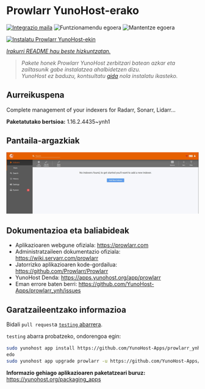 <!--
Ohart ongi: README hau automatikoki sortu da <https://github.com/YunoHost/apps/tree/master/tools/readme_generator>ri esker
EZ editatu eskuz.
-->

# Prowlarr YunoHost-erako

[![Integrazio maila](https://dash.yunohost.org/integration/prowlarr.svg)](https://dash.yunohost.org/appci/app/prowlarr) ![Funtzionamendu egoera](https://ci-apps.yunohost.org/ci/badges/prowlarr.status.svg) ![Mantentze egoera](https://ci-apps.yunohost.org/ci/badges/prowlarr.maintain.svg)

[![Instalatu Prowlarr YunoHost-ekin](https://install-app.yunohost.org/install-with-yunohost.svg)](https://install-app.yunohost.org/?app=prowlarr)

*[Irakurri README hau beste hizkuntzatan.](./ALL_README.md)*

> *Pakete honek Prowlarr YunoHost zerbitzari batean azkar eta zailtasunik gabe instalatzea ahalbidetzen dizu.*  
> *YunoHost ez baduzu, kontsultatu [gida](https://yunohost.org/install) nola instalatu ikasteko.*

## Aurreikuspena

Complete management of your indexers for Radarr, Sonarr, Lidarr...

**Paketatutako bertsioa:** 1.16.2.4435~ynh1

## Pantaila-argazkiak

![Prowlarr(r)en pantaila-argazkia](./doc/screenshots/screenshot.jpg)

## Dokumentazioa eta baliabideak

- Aplikazioaren webgune ofiziala: <https://prowlarr.com>
- Administratzaileen dokumentazio ofiziala: <https://wiki.servarr.com/prowlarr>
- Jatorrizko aplikazioaren kode-gordailua: <https://github.com/Prowlarr/Prowlarr>
- YunoHost Denda: <https://apps.yunohost.org/app/prowlarr>
- Eman errore baten berri: <https://github.com/YunoHost-Apps/prowlarr_ynh/issues>

## Garatzaileentzako informazioa

Bidali `pull request`a [`testing` abarrera](https://github.com/YunoHost-Apps/prowlarr_ynh/tree/testing).

`testing` abarra probatzeko, ondorengoa egin:

```bash
sudo yunohost app install https://github.com/YunoHost-Apps/prowlarr_ynh/tree/testing --debug
edo
sudo yunohost app upgrade prowlarr -u https://github.com/YunoHost-Apps/prowlarr_ynh/tree/testing --debug
```

**Informazio gehiago aplikazioaren paketatzeari buruz:** <https://yunohost.org/packaging_apps>
